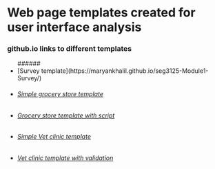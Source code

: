 # Web page templates created for user interface analysis

### github.io links to different templates
 <ul>
###### <li> [Survey template](https://maryankhalil.github.io/seg3125-Module1-Survey/)</li>

###### <li> [Simple grocery store template](https://maryankhalil.github.io/SEG3125-Module2-Grocery/)</li>

###### <li> [Grocery store template with script](https://maryankhalil.github.io/SEG3125-Module3-Grocery2/)</li>

###### <li>[Simple Vet clinic template](https://maryankhalil.github.io/seg3125-vetclinic/)</li>

###### <li>[Vet clinic template with validation](https://maryankhalil.github.io/SEG3125-lab6/)</li>
<ul/>
